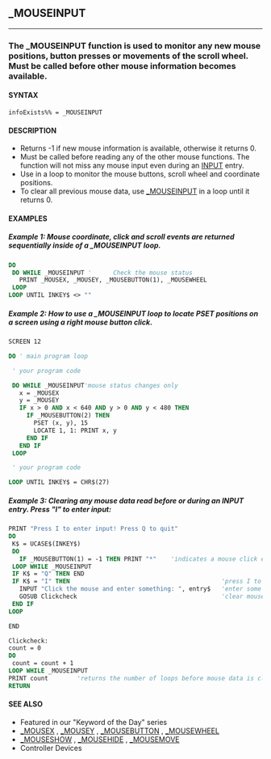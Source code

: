 ## _MOUSEINPUT
---

### The _MOUSEINPUT function is used to monitor any new mouse positions, button presses or movements of the scroll wheel. Must be called before other mouse information becomes available.

#### SYNTAX

`infoExists%% = _MOUSEINPUT`

#### DESCRIPTION
* Returns -1 if new mouse information is available, otherwise it returns 0.
* Must be called before reading any of the other mouse functions. The function will not miss any mouse input even during an [INPUT](./INPUT.md) entry.
* Use in a loop to monitor the mouse buttons, scroll wheel and coordinate positions.
* To clear all previous mouse data, use [_MOUSEINPUT](./_MOUSEINPUT.md) in a loop until it returns 0.


#### EXAMPLES
##### Example 1: Mouse coordinate, click and scroll events are returned sequentially inside of a _MOUSEINPUT loop.
```vb
DO
 DO WHILE _MOUSEINPUT '      Check the mouse status
   PRINT _MOUSEX, _MOUSEY, _MOUSEBUTTON(1), _MOUSEWHEEL
 LOOP
LOOP UNTIL INKEY$ <> ""
```
  
##### Example 2: How to use a _MOUSEINPUT loop to locate PSET positions on a screen using a right mouse button click.
```vb
SCREEN 12

DO ' main program loop

 ' your program code

 DO WHILE _MOUSEINPUT'mouse status changes only
   x = _MOUSEX
   y = _MOUSEY
   IF x > 0 AND x < 640 AND y > 0 AND y < 480 THEN
     IF _MOUSEBUTTON(2) THEN
       PSET (x, y), 15
       LOCATE 1, 1: PRINT x, y
     END IF
   END IF
 LOOP

 ' your program code

LOOP UNTIL INKEY$ = CHR$(27)
```
  
##### Example 3: Clearing any mouse data read before or during an INPUT entry. Press "I" to enter input:
```vb
PRINT "Press I to enter input! Press Q to quit"
DO
 K$ = UCASE$(INKEY$)
 DO
   IF _MOUSEBUTTON(1) = -1 THEN PRINT "*"    'indicates a mouse click event
 LOOP WHILE _MOUSEINPUT
 IF K$ = "Q" THEN END
 IF K$ = "I" THEN                                          'press I to enter text
   INPUT "Click the mouse and enter something: ", entry$   'enter some text
   GOSUB Clickcheck                                        'clear mouse data
 END IF
LOOP

END

Clickcheck:
count = 0
DO
 count = count + 1
LOOP WHILE _MOUSEINPUT
PRINT count        'returns the number of loops before mouse data is cleared
RETURN
```
  


#### SEE ALSO
* Featured in our "Keyword of the Day" series
* [_MOUSEX](./_MOUSEX.md) , [_MOUSEY](./_MOUSEY.md) , [_MOUSEBUTTON](./_MOUSEBUTTON.md) , [_MOUSEWHEEL](./_MOUSEWHEEL.md)
* [_MOUSESHOW](./_MOUSESHOW.md) , [_MOUSEHIDE](./_MOUSEHIDE.md) , [_MOUSEMOVE](./_MOUSEMOVE.md)
* Controller Devices
